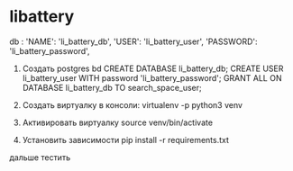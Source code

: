 # libattery



db : 
    'NAME': 'li_battery_db',
    'USER': 'li_battery_user',
    'PASSWORD': 'li_battery_password',

1. Создать postgres bd
    CREATE DATABASE li_battery_db;
    CREATE USER li_battery_user WITH password 'li_battery_password';
    GRANT ALL ON DATABASE li_battery_db TO search_space_user;
    
2. Создать виртуалку
    в консоли:
    virtualenv -p python3 venv
    
3. Активировать виртуалку
   source venv/bin/activate
   
4.  Установить зависимости
    pip install -r requirements.txt

дальше тестить


